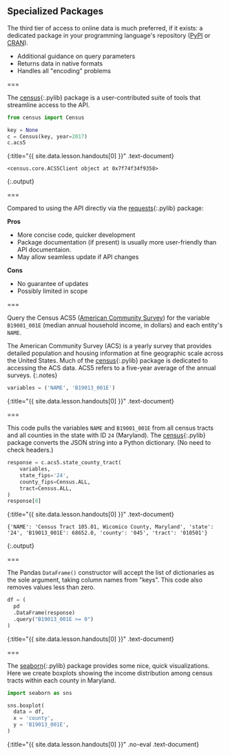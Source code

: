 ---
---

## Specialized Packages

The third tier of access to online data is much preferred, if it
exists: a dedicated package in your programming language's repository
([PyPI](http://pypi.python.org) or [CRAN](http://cran.r-project.org)).

- Additional guidance on query parameters
- Returns data in native formats
- Handles all "encoding" problems

===

The [census](){:.pylib} package is a user-contributed suite of tools
that streamline access to the API.



~~~python
from census import Census

key = None
c = Census(key, year=2017)
c.acs5
~~~
{:title="{{ site.data.lesson.handouts[0] }}" .text-document}


~~~
<census.core.ACS5Client object at 0x7f74f34f9358>
~~~
{:.output}


===

Compared to using the API directly via the [requests](){:.pylib} package:

**Pros**
- More concise code, quicker development
- Package documentation (if present) is usually more user-friendly than API documentaion.
- May allow seamless update if API changes

**Cons**
- No guarantee of updates
- Possibly limited in scope

===

Query the Census ACS5 ([American Community Survey](https://www.census.gov/programs-surveys/acs)) 
for the variable `B19001_001E` (median annual household income,
in dollars) and each entity's `NAME`.

The American Community Survey (ACS) is a yearly survey that provides detailed population
and housing information at fine geographic scale across the United States. Much of the 
[census](){:.pylib} package is dedicated to accessing the ACS data. ACS5 refers to a five-year
average of the annual surveys.
{:.notes}



~~~python
variables = ('NAME', 'B19013_001E')
~~~
{:title="{{ site.data.lesson.handouts[0] }}" .text-document}


===

This code pulls the variables `NAME` and `B19001_001E` from all census tracts and all
counties in the state with ID `24` (Maryland). The [census](){:.pylib} package converts the JSON string 
into a Python dictionary. (No need to check headers.) 



~~~python
response = c.acs5.state_county_tract(
    variables,
    state_fips='24',
    county_fips=Census.ALL,
    tract=Census.ALL,
)
response[0]
~~~
{:title="{{ site.data.lesson.handouts[0] }}" .text-document}


~~~
{'NAME': 'Census Tract 105.01, Wicomico County, Maryland', 'state': '24', 'B19013_001E': 68652.0, 'county': '045', 'tract': '010501'}
~~~
{:.output}


===

The Pandas `DataFrame()` constructor will accept the list of
dictionaries as the sole argument, taking column names from "keys". 
This code also removes values less than zero.



~~~python
df = (
  pd
  .DataFrame(response)
  .query("B19013_001E >= 0")
)
~~~
{:title="{{ site.data.lesson.handouts[0] }}" .text-document}


===

The [seaborn](){:.pylib} package provides some nice, quick visualizations. Here
we create boxplots showing the income distribution among census tracts within
each county in Maryland.



~~~python
import seaborn as sns

sns.boxplot(
  data = df,
  x = 'county',
  y = 'B19013_001E',
)
~~~
{:title="{{ site.data.lesson.handouts[0] }}" .no-eval .text-document}

